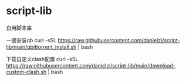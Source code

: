 # script-lib
自用脚本库

一键安装qb
curl -sSL https://raw.githubusercontent.com/danielzi/script-lib/main/qbittorrent_install.sh | bash

下载自定义clash配置
curl -sSL https://raw.githubusercontent.com/danielzi/script-lib/main/download-custom-clash.sh | bash
